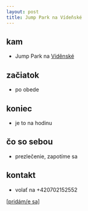 ```yaml
---
layout: post
title: Jump Park na Vídeňské
---
```

## kam
* Jump Park na [Víděnské](https://brno.jumppark.cz/)

## začiatok
* po obede 

## koniec
* je to na hodinu

## čo so sebou
* prezlečenie, zapotíme sa

## kontakt
* volať na +420702152552

[[pridám/e sa]](https://docs.google.com/forms/d/e/1FAIpQLSdYBMTAsGSe_WU45hLNuZi3f8hkE1aCEMyNZnZz5b-bc2naOg/viewform?usp=sf_link)